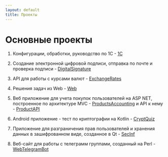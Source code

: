 ```yaml
---
layout: default
title: Проекты
---
```


# Основные проекты

1. Конфигурации, обработки, руководство по 1C - [1C](https://github.com/smylebifa/1C)

1. Создание электронной цифровой подписи, отправка по почте и проверка подписи - [DigitalSignature](https://github.com/smylebifa/CreateAndSendSignatureByGmail)

1. API для работы с курсами валют - [ExchangeRates](https://github.com/smylebifa/ExchangeRates)

1. Решения задач из Web - [Web](https://github.com/smylebifa/SolutionsWeb)

1. Веб приложение для учета покупок пользователей на ASP NET, построенное по архитектуре MVC - [ProductsAccounting](https://github.com/smylebifa/ProductsAccounting) и API к нему - [ProductAPI](https://github.com/smylebifa/ProductAPI)

1. Android приложение - тест по криптографии на Kotlin - [CryptQuiz](https://github.com/smylebifa/CryptQuiz)

1. Приложение для разграничения прав пользователей и хранения данных в зашифрованном виде, созданное в Qt - [SecInf](https://github.com/smylebifa/SecInf2)

1. Веб-сайт для работы с телеграмм группами, созданный на Perl - [WebTelegramBot](https://github.com/smylebifa/WebTelegramBot)
